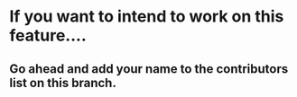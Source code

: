 # If you want to intend to work on this feature....
## Go ahead and add your name to the contributors list on this branch.
